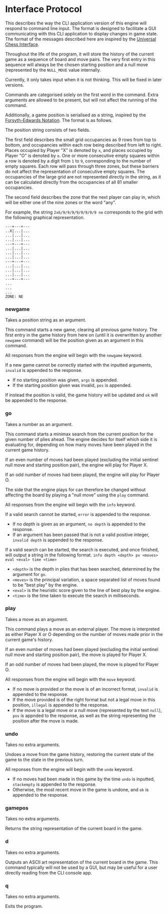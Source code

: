 # Interface Protocol

This describes the way the CLI application version of this engine will respond to command line input.
The format is designed to facilitate a GUI communicating with this CLI application
to display changes in game state. The format of the messages described here are inspired
by the [Universal Chess Interface](https://en.wikipedia.org/wiki/Universal_Chess_Interface).

Throughout the life of the program, it will store the history of the current game
as a sequence of board and move pairs. The very first entry in this sequence will
always be the chosen starting position and a null move (represented by the `NULL_MOVE` value internally.

Currently, it only takes input when it is not thinking. This will be fixed in later versions.

Commands are categorised solely on the first word in the command.
Extra arguments are allowed to be present, but will not affect the running of the command.

Additionally, a game position is serialised as a string,
inspired by the [Forsyth-Edwards Notation](https://en.wikipedia.org/wiki/Forsyth%E2%80%93Edwards_Notation).
The format is as follows.

The position string consists of two fields.

The first field describes the small grid occupancies as 9 rows from top to bottom,
and occupancies within each row being described from left to right.
Places occupied by Player "X" is denoted by `x`, and places occupied by Player "O" is denoted by `o`.
One or more consecutive empty squares within a row is denoted by a digit from `1` to `9`,
corresponding to the number of empty squares.
Each row will pass through three zones, but these barriers do not affect the representation
of consecutive empty squares.
The occupancies of the large grid are not represented directly in the string, as it can be
calculated directly from the occupancies of all 81 smaller occupancies.

The second field describes the zone that the next player can play in, which will be either
one of the nine zones or the word "any".

For example, the string `2x6/9/9/9/9/9/9/9/9 ne` corresponds to the grid
with the following graphical representation.
```
---+---+---
..X|...|...
...|...|...
...|...|...
---+---+---
...|...|...
...|...|...
...|...|...
---+---+---
...|...|...
...|...|...
...|...|...
---+---+---
...
...
...
ZONE: NE
```

### newgame

Takes a position string as an argument.

This command starts a new game, clearing all previous game history.
The first entry in the game history from here on (until it is overwritten by another `newgame` command)
will be the position given as an argument in this command.

All responses from the engine will begin with the `newgame` keyword.

If a new game cannot be correctly started with the inputted arguments,
`invalid` is appended to the response.
* If no starting position was given, `args` is appended.
* If the starting position given was invalid, `pos` is appended.

If instead the position is valid, the game history will be updated and `ok` will be appended to the response.

### go

Takes a number as an argument.

This command starts a minimax search from the current position for the given number of plies ahead.
The engine decides for itself which side it is evaluating for, depending on how many moves have been
played in the current game history.

If an even number of moves had been played
(excluding the initial sentinel null move and starting position pair),
the engine will play for Player X.

If an odd number of moves had been played, the engine will play for Player O.

The side that the engine plays for can therefore be changed without affecting the board
by playing a "null move" using the `play` command.

All responses from the engine will begin with the `info` keyword.

If a valid search cannot be started, `error` is appended to the response.
* If no depth is given as an argument, `no depth` is appended to the response.
* If an argument has been passed that is not a valid positive integer, `invalid depth` is appended to the response.

If a valid search can be started, the search is executed, and once finished,
will output a string in the following format.
`info depth <depth> pv <moves> eval <eval> time <time>`

* `<depth>` is the depth in plies that has been searched, determined by the argument for `go`.
* `<moves>` is the principal variation, a space separated list of moves found to be "best play" by the engine.
* `<eval>` is the heuristic score given to the line of best play by the engine.
* `<time>` is the time taken to execute the search in milliseconds.

### play

Takes a move as an argument.

This command plays a move as an external player.
The move is interpreted as either Player X or O depending on the number of moves made prior
in the current game's history.

If an even number of moves had been played
(excluding the initial sentinel null move and starting position pair),
the move is played for Player X.

If an odd number of moves had been played, the move is played for Player O.

All responses from the engine will begin with the `move` keyword.

* If no move is provided or the move is of an incorrect format, `invalid` is appended to the response.
* If the move provided is of the right format but not a legal move in this position, `illegal` is appended to the response.
* If the move is a legal move or a null move (represented by the text `null`), `pos` is appnded to the response, as well as the string representing the position after the move is made.

### undo

Takes no extra arguments.

Undoes a move from the game history, restoring the current state of the game
to the state in the previous turn.

All reponses from the engine will begin with the `undo` keyword.

* If no moves had been made in this game by the time `undo` is inputted, `stackempty` is appended to the response.
* Otherwise, the most recent move in the game is undone, and `ok` is appended to the response.

### gamepos

Takes no extra arguments.

Returns the string representation of the current board in the game.

### d

Takes no extra arguments.

Outputs an ASCII art representation of the current board in the game.
This command typically will not be used by a GUI, but may be useful
for a user directly reading from the CLI console app.

### q

Takes no extra arguments.

Exits the program.
